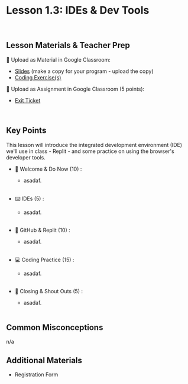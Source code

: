 # Lesson 1.3: IDEs & Dev Tools

<br>

## Lesson Materials & Teacher Prep

📖 Upload as Material in Google Classroom:
- [Slides](https://docs.google.com/presentation/d/1Cto6KrtcS8IN7qHeR-olOwXsyji2r7B9nBmnpQRe7hs/edit?usp=sharing) (make a copy for your program - upload the copy)
- [Coding Exercise(s)](https://github.com/CN-Curriculum/int-u1l3-23-24-student-exercises)

📝 Upload as Assignment in Google Classroom (5 points):
- [Exit Ticket](https://forms.gle/maHRBfZMZQPj2aJ48)

<br>

## Key Points
This lesson will introduce the integrated development environment (IDE) we'll use in class - Replit - and some practice on using the browser's developer tools.


- 👋 Welcome & Do Now (10) : 
    - asadaf.<br><br>

- ⌨️ IDEs (5) :
    - asadaf.<br><br>

- 👾 GitHub & Replit (10) : 
    - asadaf.<br><br>

- 💻 Coding Practice (15) : 
    - asadaf.<br><br>

- 🎉 Closing & Shout Outs (5) :
    - asadaf.<br><br>


## Common Misconceptions
n/a

## Additional Materials
- Registration Form
